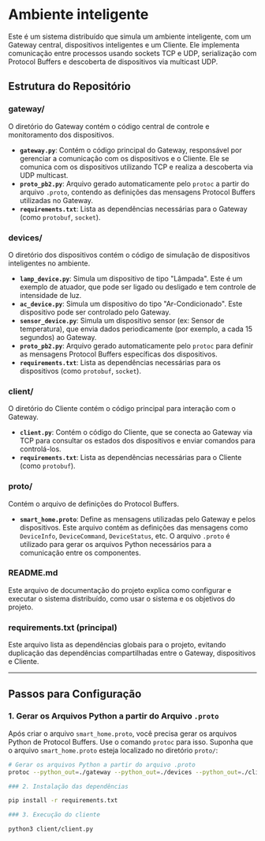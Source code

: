 # Ambiente inteligente

Este é um sistema distribuído que simula um ambiente inteligente, com um Gateway central, dispositivos inteligentes e um Cliente. Ele implementa comunicação entre processos usando sockets TCP e UDP, serialização com Protocol Buffers e descoberta de dispositivos via multicast UDP.

## Estrutura do Repositório

### **gateway/**
O diretório do Gateway contém o código central de controle e monitoramento dos dispositivos.

- **`gateway.py`**: Contém o código principal do Gateway, responsável por gerenciar a comunicação com os dispositivos e o Cliente. Ele se comunica com os dispositivos utilizando TCP e realiza a descoberta via UDP multicast.
- **`proto_pb2.py`**: Arquivo gerado automaticamente pelo `protoc` a partir do arquivo `.proto`, contendo as definições das mensagens Protocol Buffers utilizadas no Gateway.
- **`requirements.txt`**: Lista as dependências necessárias para o Gateway (como `protobuf`, `socket`).

### **devices/**
O diretório dos dispositivos contém o código de simulação de dispositivos inteligentes no ambiente.

- **`lamp_device.py`**: Simula um dispositivo de tipo "Lâmpada". Este é um exemplo de atuador, que pode ser ligado ou desligado e tem controle de intensidade de luz.
- **`ac_device.py`**: Simula um dispositivo do tipo "Ar-Condicionado". Este dispositivo pode ser controlado pelo Gateway.
- **`sensor_device.py`**: Simula um dispositivo sensor (ex: Sensor de temperatura), que envia dados periodicamente (por exemplo, a cada 15 segundos) ao Gateway.
- **`proto_pb2.py`**: Arquivo gerado automaticamente pelo `protoc` para definir as mensagens Protocol Buffers específicas dos dispositivos.
- **`requirements.txt`**: Lista as dependências necessárias para os dispositivos (como `protobuf`, `socket`).

### **client/**
O diretório do Cliente contém o código principal para interação com o Gateway.

- **`client.py`**: Contém o código do Cliente, que se conecta ao Gateway via TCP para consultar os estados dos dispositivos e enviar comandos para controlá-los.
- **`requirements.txt`**: Lista as dependências necessárias para o Cliente (como `protobuf`).

### **proto/**
Contém o arquivo de definições do Protocol Buffers.

- **`smart_home.proto`**: Define as mensagens utilizadas pelo Gateway e pelos dispositivos. Este arquivo contém as definições das mensagens como `DeviceInfo`, `DeviceCommand`, `DeviceStatus`, etc. O arquivo `.proto` é utilizado para gerar os arquivos Python necessários para a comunicação entre os componentes.

### **README.md**
Este arquivo de documentação do projeto explica como configurar e executar o sistema distribuído, como usar o sistema e os objetivos do projeto.

### **requirements.txt (principal)**
Este arquivo lista as dependências globais para o projeto, evitando duplicação das dependências compartilhadas entre o Gateway, dispositivos e Cliente.

---

## Passos para Configuração

### 1. Gerar os Arquivos Python a partir do Arquivo `.proto`
Após criar o arquivo `smart_home.proto`, você precisa gerar os arquivos Python de Protocol Buffers. Use o comando `protoc` para isso. Suponha que o arquivo `smart_home.proto` esteja localizado no diretório `proto/`:

```bash
# Gerar os arquivos Python a partir do arquivo .proto
protoc --python_out=./gateway --python_out=./devices --python_out=./client proto/smart_home.proto

### 2. Instalação das dependências

pip install -r requirements.txt

### 3. Execução do cliente

python3 client/client.py
